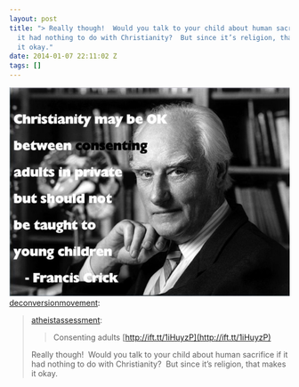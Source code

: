 ```yaml
---
layout: post
title: "> Really though!  Would you talk to your child about human sacrifice if
  it had nothing to do with Christianity?  But since it’s religion, that makes
  it okay."
date: 2014-01-07 22:11:02 Z
tags: []
---
```

![](/media/2014/01/72591407768.jpg)
[deconversionmovement](http://deconversionmovement.tumblr.com/post/72517348383/atheistassessment-consenting-adults):

> [atheistassessment](http://atheistassessment.com/post/72456562757/consenting-adults-http-ift-tt-1ihuyzp):
> 
> > Consenting adults [](http://ift.tt/1iHuyzP)[http://ift.tt/1iHuyzP](http://ift.tt/1iHuyzP)
> 
> Really though!  Would you talk to your child about human sacrifice if it had nothing to do with Christianity?  But since it’s religion, that makes it okay.
